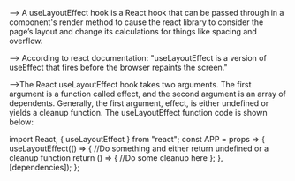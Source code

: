 --> A useLayoutEffect hook is a React hook that can be passed through in a component's render method to cause the react library to consider the page’s layout and change its calculations for things like spacing and overflow.

--> According to react documentation: "useLayoutEffect is a version of useEffect that fires before the browser repaints the screen."

-->The React useLayoutEffect hook takes two arguments. The first argument is a function called effect, and the second argument is an array of dependents. Generally, the first argument, effect, is either undefined or yields a cleanup function. The useLayoutEffect function code is shown below:

import React, { useLayoutEffect } from "react";
const APP = props => {
  useLayoutEffect(() => {
    //Do something and either return undefined or a cleanup function
    return () => {
    //Do some cleanup here
    };
  }, [dependencies]);
};  